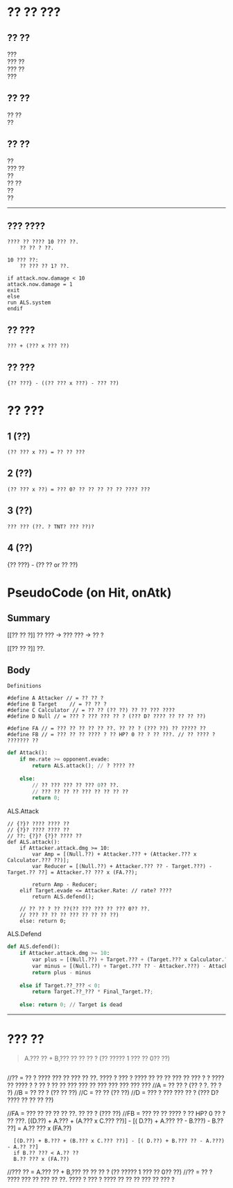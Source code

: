 # ?? ?? ???

## ?? ??
???  
??? ??  
??? ??  
???  

## ?? ??
?? ??  
??  

## ?? ??
??  
??? ??  
??  
?? ??  
??  
??  

---

## ??? ????
```
???? ?? ???? 10 ??? ??.
    ?? ?? ? ??.

10 ??? ??:
    ?? ??? ?? 1? ??.
```

```
if attack.now.damage < 10
attack.now.damage = 1
exit
else
run ALS.system
endif
```

## ?? ???
```
??? + (??? x ??? ??)
```

## ?? ???

```
{?? ???} - ((?? ??? x ???) - ??? ??)
```

# ?? ???
## 1 (??)

```
(?? ??? x ??) = ?? ?? ???
```

## 2 (??)
```
(?? ??? x ??) = ??? 0? ?? ?? ?? ?? ?? ???? ???
```

## 3 (??)
```
??? ??? (??. ? TNT? ??? ??)?
```
## 4 (??)
{?? ???} - (?? ?? or ?? ??)


# PseudoCode (on Hit, onAtk)
## Summary
[[?? ?? ?]]
?? ??? -> ??? ??? -> ?? ?

[[?? ?? ?]] <!--?????????????-->
??.

## Body
```
Definitions

#define A Attacker // = ?? ?? ?
#define B Target    // = ?? ?? ?
#define C Calculator // = ?? ?? (?? ??) ?? ?? ??? ????
#define D Null // = ??? ? ??? ??? ?? ? (??? D? ???? ?? ?? ?? ??)

#define FA // = ??? ?? ?? ?? ?? ??. ?? ?? ? (??? ??) ?? ????? ??
#define FB // = ??? ?? ?? ???? ? ?? HP? 0 ?? ? ?? ???. // ?? ???? ? ??????? ?? 
```
```py
def Attack():
    if me.rate >= opponent.evade:
        return ALS.attack(); // ? ???? ??
        
    else:
        // ?? ??? ??? ?? ??? 0?? ??. 
        // ??? ?? ?? ?? ??? ?? ?? ?? ??
        return 0;
```

ALS.Attack
```
// {?}? ???? ???? ??
// {?}? ???? ???? ??
// ??: {?}? {?}? ???? ??
def ALS.attack():
    if Attacker.attack.dmg >= 10:
        var Amp = [(Null.??) + Attacker.??? + (Attacker.??? x Calculator.??? ??)];
        var Reducer = [(Null.??) + Attacker.??? ?? - Target.???) - Target.?? ??] = Attacker.?? ??? x (FA.??);
    
        return Amp - Reducer; 
    elif Target.evade <= Attacker.Rate: // rate? ????
        return ALS.defend();
        
    // ?? ?? ? ?? ??(?? ??? ??? ?? ??? 0?? ??. 
    // ??? ?? ?? ?? ??? ?? ?? ?? ??)
    else: return 0;
```
ALS.Defend

```py
def ALS.defend():
    if Attacker.attack.dmg >= 10:
        var plus = [(Null.??) + Target.??? + (Target.??? x Calculator.??? ??)];
        var minus = [(Null.??) + Target.??? ?? - Attacker.???) - Attacker.?? ??];
        return plus - minus
        
    else if Target.??_??? < 0:
        return Target.??_??? * Final_Target.??;
        
    else: return 0; // Target is dead
```

---



# ??? ?? 
> A.??? ?? + B,??? ?? ?? ?? ? (?? ????? 1 ??? ?? 0?? ??)
```

```

//?? = ?? ? ???? ??? ?? ??? ?? ??. ???? ? ??? ? ???? ?? ?? ?? ??? ?? ??? ?
? ???? ?? ???? ? ? ?? ? ?? ?? ??? ??? ?? ??? ???
??? ??? ???
//A = ?? ?? ? (?? ? ?. ?? ? ?)
//B = ?? ?? ? (?? ?? ??)
//C = ?? ?? (?? ??)
//D = ??? ? ??? ??? ?? ? (??? D? ???? ?? ?? ?? ??)

//FA = ??? ?? ?? ?? ?? ??. ?? ?? ? (??? ??)
//FB = ??? ?? ?? ???? ? ?? HP? 0 ?? ? ?? ???.
[(D.??) + A.??? + (A.??? x C.??? ??)] - [( D.??) + A.??? ?? - B.???) - B.?? ??] = A.?? ??? x (FA.??)

      [(D.??) + B.??? + (B.??? x C.??? ??)] - [( D.??) + B.??? ?? - A.???) - A.?? ??]
      if B.?? ??? < A.?? ??
      B.?? ??? x (FA.??)

//??? ?? = A.??? ?? + B,??? ?? ?? ?? ? (?? ????? 1 ??? ?? 0?? ??)
//?? = ?? ? ???? ??? ?? ??? ?? ??. ???? ? ??? ? ???? ?? ?? ?? ??? ?? ??? ?